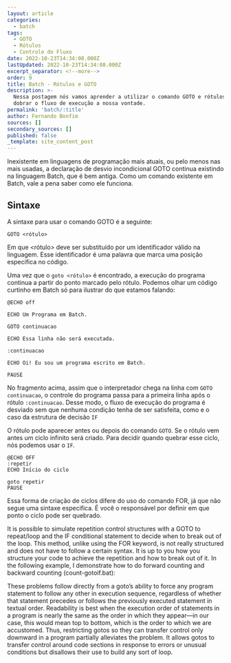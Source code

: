 ```yaml
---
layout: article
categories:
  - batch
tags:
  - GOTO
  - Rótulos
  - Controle do Fluxo
date: 2022-10-23T14:34:08.000Z
lastUpdated: 2022-10-23T14:34:08.000Z
excerpt_separator: <!--more-->
order: 9
title: Batch - Rótulos e GOTO
description: >-
  Nessa postagem nós vamos aprender a utilizar o comando GOTO e rótulos para
  dobrar o fluxo de execução a nossa vontade.
permalink: 'batch/:title'
author: Fernando Bonfim
sources: []
secondary_sources: []
published: false
_template: site_content_post
---
```
















Inexistente em linguagens de programação mais atuais, ou pelo menos nas mais usadas, a declaração de desvio incondicional GOTO continua existindo na linguagem Batch, que é bem antiga.  Como um comando existente em Batch, vale a pena saber como ele funciona.

## Sintaxe

A sintaxe para usar o comando GOTO é a seguinte:

    GOTO <rótulo>

Em que <rótulo> deve ser substituído por um identificador válido na linguagem. Esse identificador é uma palavra que marca uma posição especifica no código.

Uma vez que o `goto <rótulo>` é encontrado, a execução do programa continua a partir do ponto marcado pelo rótulo. Podemos olhar um código curtinho em Batch só para ilustrar do que estamos falando:

    @ECHO off
    
    ECHO Um Programa em Batch.
    
    GOTO continuacao
     
    ECHO Essa linha não será executada.
    
    :continuacao
    
    ECHO Oi! Eu sou um programa escrito em Batch.
    
    PAUSE

No fragmento acima, assim que o interpretador chega na linha com `GOTO continuacao`, o controle do programa passa para a primeira linha após o rótulo `:continuacao`. Desse modo, o fluxo de execução do programa é desviado sem que nenhuma condição tenha de ser satisfeita, como e o caso da estrutura de decisão `IF`

O rótulo pode aparecer antes ou depois do comando `GOTO`. Se o rótulo vem antes um ciclo infinito será criado. Para decidir quando quebrar esse ciclo, nós podemos usar o `IF`.

    @ECHO OFF
    :repetir
    ECHO Início do ciclo
    
    goto repetir
    PAUSE

Essa forma de criação de ciclos difere do uso do comando FOR, já que não segue uma sintaxe especifica. É você o responsável por definir em que ponto o ciclo pode ser quebrado.

It is possible to simulate repetition control structures with a GOTO to repeat/loop and the IF conditional statement to decide when to break out of the loop. This method, unlike using the FOR keyword, is not really structured and does not have to follow a certain syntax. It is up to you how you structure your code to achieve the repetition and how to break out of it. In the following example, I demonstrate how to do forward counting and backward counting (count-gotoif.bat):

These problems follow directly from a goto’s ability to force any program statement to follow any other in execution sequence, regardless of whether that statement precedes or follows the previously executed statement in textual order. Readability is best when the execution order of statements in a program is nearly the same as the order in which they appear—in our case, this would mean top to bottom, which is the order to which we are accustomed. Thus, restricting gotos so they can transfer control only downward in a program partially alleviates the problem. It allows gotos to transfer control around code sections in response to errors or unusual conditions but disallows their use to build any sort of loop.
